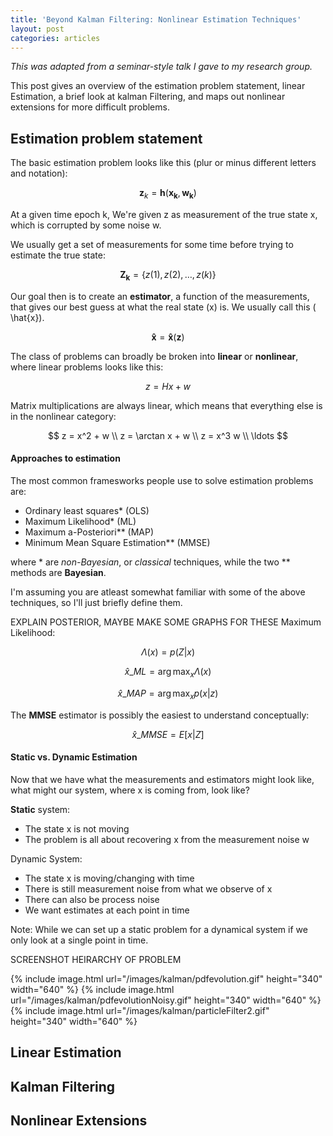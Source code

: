 ```yaml
---
title: 'Beyond Kalman Filtering: Nonlinear Estimation Techniques'
layout: post
categories: articles
---
```

*This was adapted from a seminar-style talk I gave to my research group.*

This post gives an overview of the estimation problem statement, linear Estimation, a brief look at kalman Filtering, and maps out nonlinear extensions for more difficult problems.

## Estimation problem statement

The basic estimation problem looks like this (plur or minus different letters and notation):

$$ \mathbf{z}_k =  \mathbf{h}( \mathbf{x_k} , \mathbf{w_k}) $$

At a given time epoch k, We're given z as measurement of the true state x, which is corrupted by some noise w.

We usually get a set of measurements for some time before trying to estimate the true state:

$$  \mathbf{Z_k} = \left\lbrace z(1), z(2), \dots, z(k) \right\rbrace  $$

Our goal then is to create an **estimator**, a function of the measurements, that gives our best guess at what the real state \(x\) is.
We usually call this \( \hat{x}\).

$$ \mathbf{\hat{x}} =\mathbf{\hat{x}}(\mathbf{z}) $$

The class of problems can broadly be broken into **linear** or **nonlinear**, where linear problems looks like this:

$$ z = Hx + w $$

Matrix multiplications are always linear, which means that everything else is in the nonlinear category:

$$
 z = x^2 + w \\
 z = \arctan x + w \\
 z = x^3 w \\
 \ldots
$$

#### Approaches to estimation

The most common framesworks people use to solve estimation problems are:

- Ordinary least squares\* (OLS)
- Maximum Likelihood\* (ML)
- Maximum a-Posteriori\*\* (MAP)
- Minimum Mean Square Estimation\*\* (MMSE)

where \* are *non-Bayesian*, or *classical* techniques, while the two \*\* methods are **Bayesian**.

I'm assuming you are atleast somewhat familiar with some of the above techniques, so I'll just briefly define them.

EXPLAIN POSTERIOR, MAYBE MAKE SOME GRAPHS FOR THESE
Maximum Likelihood:

$$ \Lambda(x) = p(Z | x) $$

$$ \hat{x}\_{ML} = \arg \max_x \Lambda(x) $$

$$ \hat{x}\_{MAP} = \arg \max_x p(x|z) $$


The **MMSE** estimator is possibly the easiest to understand conceptually:

$$  \hat{x}\_{MMSE} = E[x | Z] $$


#### Static vs. Dynamic Estimation

Now that we have what the measurements and estimators might look like, what might our system, where x is coming from, look like?

**Static** system:

- The state x is not moving
- The problem is all about recovering x from the measurement noise w

Dynamic System:

- The state x is moving/changing with time
- There is still measurement noise from what we observe of x
- There can also be process noise
- We want estimates at each point in time

Note: While we can set up a static problem for a dynamical system if we only look at a single point in time.

SCREENSHOT HEIRARCHY OF PROBLEM

{% include image.html url="/images/kalman/pdfevolution.gif" height="340" width="640" %}
{% include image.html url="/images/kalman/pdfevolutionNoisy.gif" height="340" width="640" %}
{% include image.html url="/images/kalman/particleFilter2.gif" height="340" width="640" %}


## Linear Estimation


## Kalman Filtering


## Nonlinear Extensions
